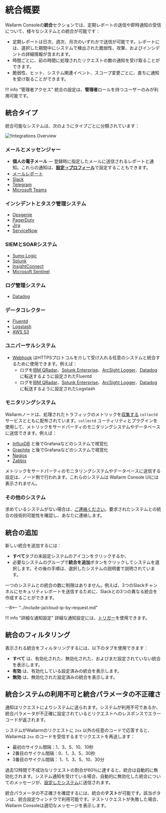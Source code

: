[integration-pane-img]:         ../../../images/user-guides/settings/integrations/integration-panel.png

[email-notifications]:          ./email.md
[slack-notifications]:          ./slack.md
[telegram-notifications]:       ./telegram.md
[ms-teams-notifications]:       ./microsoft-teams.md
[opsgenie-notifications]:       ./opsgenie.md
[insightconnect-notifications]: ./insightconnect.md
[sentinel-notifications]:       ./azure-sentinel.md
[pagerduty-notifications]:      ./pagerduty.md
[jira-notifications]:           ./jira.md
[servicenow-notifications]:     ./servicenow.md
[splunk-notifications]:         ./splunk.md
[sumologic-notifications]:      ./sumologic.md
[datadog-notifications]:        ./datadog.md
[fluentd-notifications]:        ./fluentd.md
[logstash-notifications]:       ./logstash.md
[aws-s3-notifications]:         ./amazon-s3.md
[webhook-notifications]:        ./webhook.md
[account]:                      ../account.md

# 統合概要

Wallarm Consoleの**統合**セクションでは、定期レポートの送信や即時通知の受信について、様々なシステムとの統合が可能です：

* 定期レポートは日次、週次、月次のいずれかで送信が可能です。レポートには、選択した期間中にシステムで検出された脆弱性、攻撃、およびインシデントの詳細情報が含まれます。
* 時間ごとに、前の時間に処理されたリクエストの数の通知を受け取ることができます。
* 脆弱性、ヒット、システム関連イベント、スコープ変更ごとに、直ちに通知を受け取ることができます。

!!! info "管理者アクセス"
    統合の設定は、**管理者**ロールを持つユーザーのみが利用可能です。

## 統合タイプ

統合可能なシステムは、次のようにタイプごとに分類されています：

![!Integrations Overview][integration-pane-img]

### メールとメッセンジャー

* **個人の電子メール** — 登録時に指定したメールに送信されるレポートと通知。これらの通知は、[**設定**→**プロフィール**][account]で設定することもできます。
* [メールレポート][email-notifications]
* [Slack][slack-notifications]
* [Telegram][telegram-notifications]
* [Microsoft Teams][ms-teams-notifications]

### インシデントとタスク管理システム

* [Opsgenie][opsgenie-notifications]
* [PagerDuty][pagerduty-notifications]
* [Jira][jira-notifications]
* [ServiceNow][servicenow-notifications]

### SIEMとSOARシステム

* [Sumo Logic][sumologic-notifications]
* [Splunk][splunk-notifications]
* [InsightConnect][insightconnect-notifications]
* [Microsoft Sentinel][sentinel-notifications]

### ログ管理システム

* [Datadog][datadog-notifications]

### データコレクター

* [Fluentd][fluentd-notifications]
* [Logstash][logstash-notifications]
* [AWS S3][aws-s3-notifications]

### ユニバーサルシステム

* [Webhook][webhook-notifications] はHTTPSプロトコルを介して受け入れる任意のシステムと統合するために使用できます。例えば：
    * ログを[IBM QRadar](webhook-examples/fluentd-qradar.md)、[Splunk Enterprise](webhook-examples/fluentd-splunk.md)、[ArcSight Logger](webhook-examples/fluentd-arcsight-logger.md)、[Datadog](webhook-examples/fluentd-logstash-datadog.md) に転送するように設定されたFluentd 
    * ログを[IBM QRadar](webhook-examples/logstash-qradar.md)、[Splunk Enterprise](webhook-examples/logstash-splunk.md)、[ArcSight Logger](webhook-examples/logstash-arcsight-logger.md)、[Datadog](webhook-examples/fluentd-logstash-datadog.md) に転送するように設定されたLogstash 

### モニタリングシステム

Wallarmノードは、処理されたトラフィックのメトリックを[収集する](../../../admin-en/monitoring/intro.md) `collectd` サービスとともに配布されています。`collectd` ユーティリティとプラグインを使用して、メトリックをサードパーティのモニタリングシステムやデータベースに送信できます。例えば：

* [InfluxDB](../../../admin-en/monitoring/network-plugin-influxdb.md) と後でGrafanaなどのシステムで視覚化
* [Graphite](../../../admin-en/monitoring/write-plugin-graphite.md) と後でGrafanaなどのシステムで視覚化
* [Nagios](../../../admin-en/monitoring/collectd-nagios.md)
* [Zabbix](../../../admin-en/monitoring/collectd-zabbix.md)

メトリックをサードパーティのモニタリングシステムやデータベースに送信する設定は、ノード側で行われます。これらのシステムは Wallarm Console UIには表示されません。

### その他のシステム

求めているシステムがない場合は、[ご連絡ください](mailto:support@wallarm.com)。要求されたシステムとの統合の技術的可能性を確認し、あなたに連絡します。

## 統合の追加

新しい統合を追加するには：

* **すべて**タブの未設定システムのアイコンをクリックするか、
* 必要なシステムのグループで**統合を追加**ボタンをクリックしてシステムを選択します。その後の手順は、選択したシステムの説明書で説明されています。

一つのシステムとの統合の数に制限はありません。例えば、3つのSlackチャンネルにセキュリティレポートを送信するために、Slackとの3つの異なる統合を作成することができます。

--8<-- "../include-ja/cloud-ip-by-request.md"

!!! info "詳細な通知設定"
    詳細な通知設定には、[トリガー](../../triggers/triggers.md)を使用できます。

## 統合のフィルタリング

表示される統合をフィルタリングするには、以下のタブを使用できます：

* **すべて** は、有効化された、無効化された、およびまだ設定されていない統合を表示します。
* **有効** は、有効化している設定済みの統合を表示します。
* **無効** は、無効化された設定済みの統合を表示します。

## 統合システムの利用不可と統合パラメータの不正確さ

通知はリクエストによりシステムに送られます。システムが利用不可であるか、統合パラメータが不正確に設定されているとリクエストへのレスポンスでエラーコードが返されます。

システムがWallarmのリクエストに `2xx` 以外の任意のコードで応答すると、Wallarmは `2xx` のコードを受信するまでリクエストを再送します：

* 最初のサイクル間隔：1、3、5、10、10秒
* 2番目のサイクル間隔：0、1、3、5、30秒
* 3番目のサイクル間隔：  1、1、3、5、10、30分

過去12時間で不成功なリクエストの割合が60％に達すると、統合は自動的に無効化されます。システム通知を受けている場合、自動的に無効化した統合についてのメッセージが、[設定したシステム](#統合タイプ)に送信されます。

統合パラメータの不正確さを確認するには、統合の**テスト**が可能です。該当ボタンは、統合設定ウィンドウで利用可能です。テストリクエストが失敗した場合、Wallarm Consoleは適切なメッセージを表示します。

<!-- ## デモ動画

<div class="video-wrapper">
  <iframe width="1280" height="720" src="https://www.youtube.com/embed/DVfoXYuBy-Y" frameborder="0" allow="accelerometer; autoplay; encrypted-media; gyroscope; picture-in-picture" allowfullscreen></iframe>
</div> -->